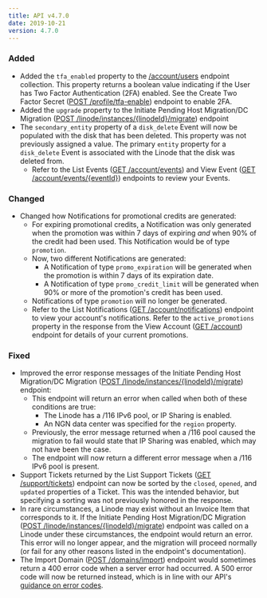 ```yaml
---
title: API v4.7.0
date: 2019-10-21
version: 4.7.0
---
```


### Added

- Added the `tfa_enabled` property to the [/account/users](/docs/api/account/#users-list) endpoint collection. This property returns a boolean value indicating if the User has Two Factor Authentication (2FA) enabled. See the Create Two Factor Secret ([POST /profile/tfa-enable](/docs/api/profile/#two-factor-secret-creates)) endpoint to enable 2FA.
- Added the `upgrade` property to the Initiate Pending Host Migration/DC Migration ([POST /linode/instances/{linodeId}/migrate](/docs/api/linode-instances/#dc-migrationpending-host-migration-initiate)) endpoint
- The `secondary_entity` property of a `disk_delete` Event will now be populated with the disk that has been deleted. This property was not previously assigned a value. The primary `entity` property for a `disk_delete` Event is associated with the Linode that the disk was deleted from.
    - Refer to the List Events ([GET /account/events](/docs/api/account/#events-list)) and View Event ([GET /account/events/{eventId}](/docs/api/account/#event-view)) endpoints to review your Events.

### Changed

- Changed how Notifications for promotional credits are generated:
    - For expiring promotional credits, a Notification was only generated when the promotion was within 7 days of expiring _and_ when 90% of the credit had been used. This Notification would be of type `promotion`.
    - Now, two different Notifications are generated:
        - A Notification of type `promo_expiration` will be generated when the promotion is within 7 days of its expiration date.
        - A Notification of type `promo_credit_limit` will be generated when 90% or more of the promotion's credit has been used.
    - Notifications of type `promotion` will no longer be generated.
    - Refer to the List Notifications ([GET /account/notifications](/docs/api/account/#notifications-list)) endpoint to view your account's notifications.  Refer to the `active_promotions` property in the response from the View Account ([GET /account](/docs/api/account/#account-view)) endpoint for details of your current promotions.

### Fixed

- Improved the error response messages of the Initiate Pending Host Migration/DC Migration ([POST /linode/instances/{linodeId}/migrate](/docs/api/linode-instances/#dc-migrationpending-host-migration-initiate)) endpoint:
    - This endpoint will return an error when called when both of these conditions are true:
        - The Linode has a /116 IPv6 pool, or IP Sharing is enabled.
        - An NGN data center was specified for the `region` property.
    - Previously, the error message returned when a /116 pool caused the migration to fail would state that IP Sharing was enabled, which may not have been the case.
    - The endpoint will now return a different error message when a /116 IPv6 pool is present.
- Support Tickets returned by the List Support Tickets ([GET /support/tickets](/docs/api/support/#support-tickets-list)) endpoint can now be sorted by the `closed`, `opened`, and `updated` properties of a Ticket. This was the intended behavior, but specifying a sorting was not previously honored in the response.
- In rare circumstances, a Linode may exist without an Invoice Item that corresponds to it. If the Initiate Pending Host Migration/DC Migration ([POST /linode/instances/{linodeId}/migrate](/docs/api/linode-instances/#dc-migrationpending-host-migration-initiate)) endpoint was called on a Linode under these circumstances, the endpoint would return an error. This error will no longer appear, and the migration will proceed normally (or fail for any other reasons listed in the endpoint's documentation).
- The Import Domain ([POST /domains/import](/docs/api/domains/#domain-import)) endpoint would sometimes return a 400 error code when a server error had occurred. A 500 error code will now be returned instead, which is in line with our API's [guidance on error codes](/docs/api/).

